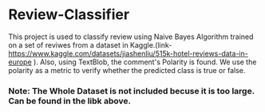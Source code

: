 # Review-Classifier

This project is used to classify review using Naive Bayes Algorithm trained on a set of reviwes from a dataset in Kaggle.(link-https://www.kaggle.com/datasets/jiashenliu/515k-hotel-reviews-data-in-europe ).
Also, using TextBlob, the comment's Polarity is found. We use the polarity as a metric to verify whether the predicted class is true or false.

### Note: The Whole Dataset is not included becuse it is too large. Can be found in the libk above.
